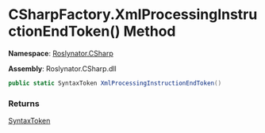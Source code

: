 # CSharpFactory\.XmlProcessingInstructionEndToken\(\) Method

**Namespace**: [Roslynator.CSharp](../../README.md)

**Assembly**: Roslynator\.CSharp\.dll

```csharp
public static SyntaxToken XmlProcessingInstructionEndToken()
```

### Returns

[SyntaxToken](https://docs.microsoft.com/en-us/dotnet/api/microsoft.codeanalysis.syntaxtoken)

